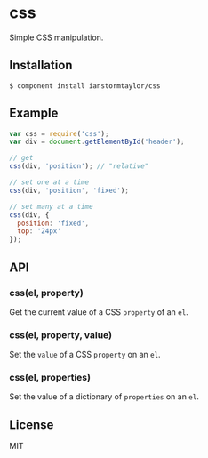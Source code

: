 # css
  
  Simple CSS manipulation.

## Installation

    $ component install ianstormtaylor/css

## Example

```js
var css = require('css');
var div = document.getElementById('header');

// get
css(div, 'position'); // "relative"

// set one at a time
css(div, 'position', 'fixed');

// set many at a time
css(div, {
  position: 'fixed',
  top: '24px'
});
```

## API

### css(el, property)
  
  Get the current value of a CSS `property` of an `el`.

### css(el, property, value)

  Set the `value` of a CSS `property` on an `el`.

### css(el, properties)

  Set the value of a dictionary of `properties` on an `el`.

## License

  MIT
